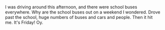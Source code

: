 I was driving around this afternoon, and there were school buses everywhere. Why are the school buses out on a weekend I wondered. Drove past the school, huge numbers of buses and cars and people. Then it hit me. It's Friday! Oy.
